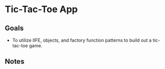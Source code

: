 # Tic-Tac-Toe App

## Goals

- To utilize IIFE, objects, and factory function patterns to build out a tic-tac-toe game.

## Notes
